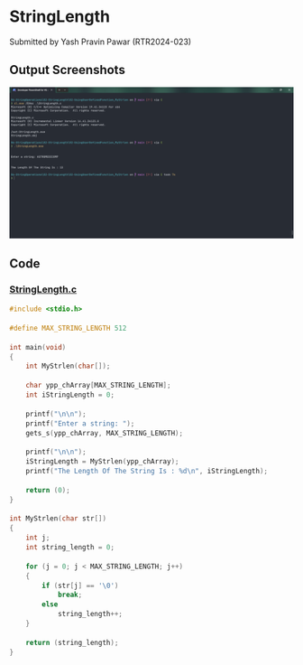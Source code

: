 # StringLength

Submitted by Yash Pravin Pawar (RTR2024-023)

## Output Screenshots
![output.png](./02-Screenshots/output.png)

## Code
### [StringLength.c](./01-Code/StringLength.c)
```c
#include <stdio.h>

#define MAX_STRING_LENGTH 512

int main(void)
{
    int MyStrlen(char[]);

    char ypp_chArray[MAX_STRING_LENGTH];
    int iStringLength = 0;

    printf("\n\n");
    printf("Enter a string: ");
    gets_s(ypp_chArray, MAX_STRING_LENGTH);

    printf("\n\n");
    iStringLength = MyStrlen(ypp_chArray);
    printf("The Length Of The String Is : %d\n", iStringLength);

    return (0);
}

int MyStrlen(char str[])
{
    int j;
    int string_length = 0;

    for (j = 0; j < MAX_STRING_LENGTH; j++)
    {
        if (str[j] == '\0')
            break;
        else
            string_length++;
    }

    return (string_length);
}

```
